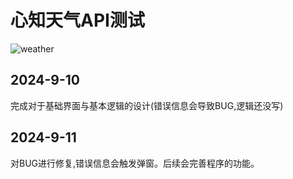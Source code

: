 # 心知天气API测试
![weather](https://github.com/user-attachments/assets/7875bd5c-755e-42bc-a933-db76ac080fa0)
## 2024-9-10  
完成对于基础界面与基本逻辑的设计(错误信息会导致BUG,逻辑还没写)
## 2024-9-11
对BUG进行修复,错误信息会触发弹窗。后续会完善程序的功能。

